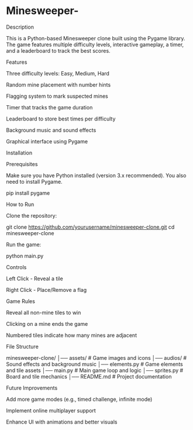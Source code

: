 # Minesweeper-
Description

This is a Python-based Minesweeper clone built using the Pygame library. The game features multiple difficulty levels, interactive gameplay, a timer, and a leaderboard to track the best scores.

Features

Three difficulty levels: Easy, Medium, Hard

Random mine placement with number hints

Flagging system to mark suspected mines

Timer that tracks the game duration

Leaderboard to store best times per difficulty

Background music and sound effects

Graphical interface using Pygame

Installation

Prerequisites

Make sure you have Python installed (version 3.x recommended). You also need to install Pygame.

pip install pygame

How to Run

Clone the repository:

git clone https://github.com/yourusername/minesweeper-clone.git
cd minesweeper-clone

Run the game:

python main.py

Controls

Left Click - Reveal a tile

Right Click - Place/Remove a flag

Game Rules

Reveal all non-mine tiles to win

Clicking on a mine ends the game

Numbered tiles indicate how many mines are adjacent

File Structure

minesweeper-clone/
│── assets/                  # Game images and icons
│── audios/                  # Sound effects and background music
│── elements.py              # Game elements and tile assets
│── main.py                  # Main game loop and logic
│── sprites.py               # Board and tile mechanics
│── README.md                # Project documentation

Future Improvements

Add more game modes (e.g., timed challenge, infinite mode)

Implement online multiplayer support

Enhance UI with animations and better visuals
